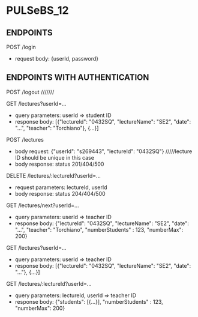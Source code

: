# PULSeBS_12

## ENDPOINTS

POST /login
- request body: {userId, password}




## ENDPOINTS WITH AUTHENTICATION
POST /logout
///////

GET /lectures?userId=...
- query parameters: userId => student ID
- response body: [{"lectureId": "0432SQ", "lectureName": "SE2", "date": "...", "teacher": "Torchiano"}, {...}]

POST /lectures
- body request: {"userId": "s269443", "lectureId": "0432SQ"} /////lecture ID should be unique in this case
- body response: status 201/404/500

DELETE /lectures/:lectureId?userId=...
- request parameters: lectureId, userId
- body response: status 204/404/500

GET /lectures/next?userId=...
- query parameters: userId => teacher ID
- response body: {"lectureId": "0432SQ", "lectureName": "SE2", "date": "...", "teacher": "Torchiano", "numberStudents" : 123, "numberMax": 200}

GET /lectures?userId=...
- query parameters: userId => teacher ID
- response body: [{"lectureId": "0432SQ", "lectureName": "SE2", "date": "..."}, {...}]

GET /lectures/:lectureId?userId=...
- query parameters: lectureId, userId => teacher ID
- response body: {"students": [{...}], "numberStudents" : 123, "numberMax": 200}



